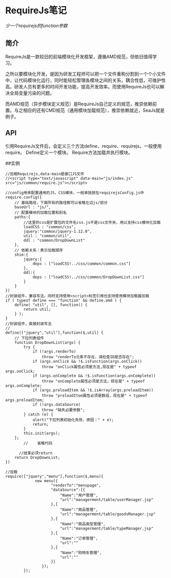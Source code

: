 # RequireJs笔记
*少一个requirejs的function参数*

## 简介
RequireJs是一款较旧的前端模块化开发框架，遵循AMD规范，但依旧值得学习。

之所以要模块化开发，是因为研发工程师可以把一个文件重构分割到一个个小文件中，让代码模块化运行，同时能轻松管理各模块之间的关系，耦合性低，可维护性高。研发人员有更多的时间开发功能，提高开发效率。而使用RequireJs也可以解决全局变量污染的问题。

而AMD规范（异步模块定义规范）是RequireJs自己定义的规范，推崇依赖前置。与之相应的还有CMD规范（通用模块加载规范），推崇依赖就近，SeaJs就是例子。

## API
引用RequireJs文件后，会定义三个方法define、require、requirejs，一般使用require。
Define定义一个模块。
Require方法加载并执行模块。

##实例
```
//加载Requirejs,data-main是接口JS文件
//<script type="text/javascript" data-main="js/index.js" src="js/common/require.js"></script>

//config用来配置通用的JS，CSS模块，一般单独放在requirejsConfig.js中
require.config({
	// 基础路径，下面所有的路径都可以省略左边js/部分
	baseUrl : "js/",
	// 配置模块的加载位置和别名
	paths:{
		//这里的css是扩展包的文件名css.js不是css文件夹，用以支持css模块化加载
		loadCSS : "common/css",
		jquery:"common/jquery-1.12.0",
		util : "common/util",
		ddl : "common/DropDownList"
	},
	// 依赖关系：表示加载顺序
	shim:{
		jquery:{
			deps : ["loadCSS!../css/common/common.css"]
		},
		ddl:{
			deps : ["loadCSS!../css/common/DropDownList.css"]
		}
	}
})
//封装组件，兼容写法，同时支持使用<script>标签引用也支持使用模块加载器加载
if ( typeof define === "function" && define.amd ) {
	define( "util", [], function() {
		return util;
	} );
}
//封装组件，直接封装写法
//
define(["jquery","util"],function($,util) {
	// 下拉列表组件
	function DropDownList(args) {
		try {
			if (!args.renderTo)
				throw "renderTo元素不存在，请检查ID是否存在";
			if (args.onClick && !$.isFunction(args.onClick))
				throw "onClick属性必须是方法,现在是" + typeof args.onClick;
			if (args.onComplete && !$.isFunction(args.onComplete))
				throw "onComplete属性必须是方法，现在是" + typeof args.onComplete;
			if (args.preloadItem && !$.isArray(args.preloadItem))
				throw "preloadItem属性必须是数组，现在是" + typeof args.preloadItem;
			if (!args.dataSource)
				throw "缺失必要参数";
		} catch (e) {
			alert("下拉列表初始化失败，原因：" + e);
			return;
		}
		this.init(args);
	};
        //    省略代码

      //结束必须return
	return DropDownList;
})

//加载
require(["jquery","menu"],function($,menu){
		     new menu({
					"renderTo":"menupage",
					"dataSource":[{
						"Name":"用户管理",
						"url":"managerment/table/userManager.jsp"
					},{
						"Name":"商品管理",
						"url":"managerment/table/goodsManager.jsp"
					},{
						"Name":"商品类型管理",
						"url":"managerment/table/typeManager.jsp"
					},{
						"Name":"订单管理",
						"url":""
					},{
						"Name":"购物车管理",
						"url":""
					}]
				});
		});
```
